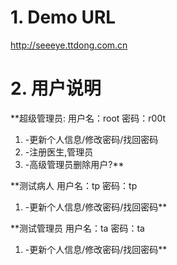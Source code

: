 # 1. Demo URL #

http://seeeye.ttdong.com.cn

# 2. 用户说明 #

**超级管理员: 用户名：root   密码：r00t
  1. -更新个人信息/修改密码/找回密码
  1. -注册医生,管理员
  1. -高级管理员删除用户?**

**测试病人 用户名：tp  密码：tp
  1. -更新个人信息/修改密码/找回密码**

**测试管理员  用户名：ta  密码：ta
  1. -更新个人信息/修改密码/找回密码**

